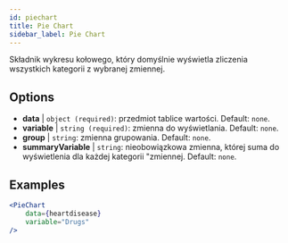```yaml
---
id: piechart
title: Pie Chart
sidebar_label: Pie Chart
---
```


Składnik wykresu kołowego, który domyślnie wyświetla zliczenia wszystkich kategorii z wybranej zmiennej.

## Options

* __data__ | `object (required)`: przedmiot tablice wartości. Default: `none`.
* __variable__ | `string (required)`: zmienna do wyświetlania. Default: `none`.
* __group__ | `string`: zmienna grupowania. Default: `none`.
* __summaryVariable__ | `string`: nieobowiązkowa zmienna, której suma do wyświetlenia dla każdej kategorii "zmiennej. Default: `none`.


## Examples

```jsx live
<PieChart 
    data={heartdisease} 
    variable="Drugs"
/>
```

